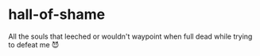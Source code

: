 # hall-of-shame
All the souls that leeched or wouldn't waypoint when full dead while trying to defeat me 😈

